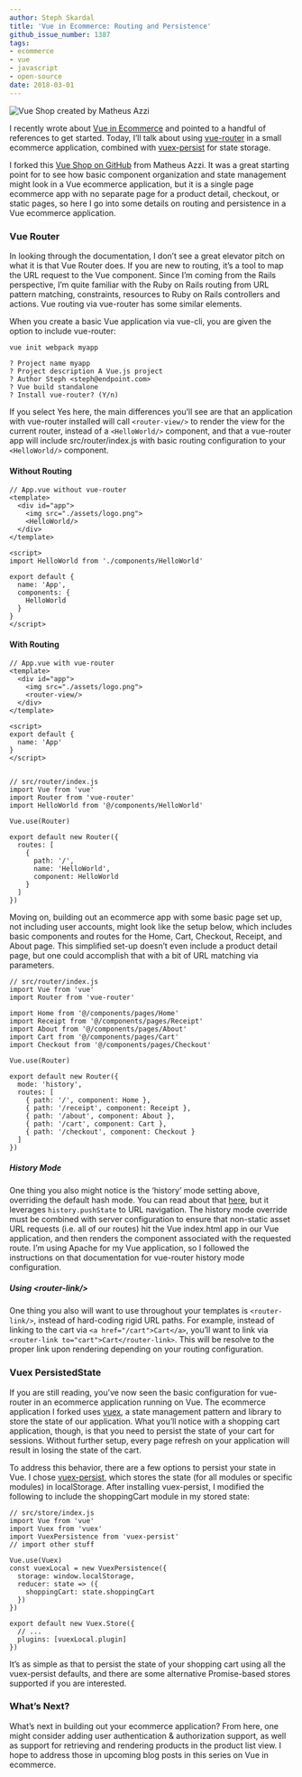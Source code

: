 ```yaml
---
author: Steph Skardal
title: 'Vue in Ecommerce: Routing and Persistence'
github_issue_number: 1387
tags:
- ecommerce
- vue
- javascript
- open-source
date: 2018-03-01
---
```


<img src="/blog/2018/03/vue-router-in-ecommerce/vue-shop.png" alt="Vue Shop created by Matheus Azzi" /><br />

I recently wrote about [Vue in Ecommerce](/blog/2018/02/vue-in-ecommerce) and pointed to a handful of references to get started. Today, I’ll talk about using [vue-router](https://router.vuejs.org/en/) in a small ecommerce application, combined with [vuex-persist](https://www.npmjs.com/package/vuex-persist) for state storage.
 
I forked this [Vue Shop on GitHub](https://github.com/matheusazzi/shop-vue) from Matheus Azzi. It was a great starting point for to see how basic component organization and state management might look in a Vue ecommerce application, but it is a single page ecommerce app with no separate page for a product detail, checkout, or static pages, so here I go into some details on routing and persistence in a Vue ecommerce application.

### Vue Router

In looking through the documentation, I don’t see a great elevator pitch on what it is that Vue Router does. If you are new to routing, it’s a tool to map the URL request to the Vue component. Since I’m coming from the Rails perspective, I’m quite familiar with the Ruby on Rails routing from URL pattern matching, constraints, resources to Ruby on Rails controllers and actions. Vue routing via vue-router has some similar elements.

When you create a basic Vue application via vue-cli, you are given the option to include vue-router:

```
vue init webpack myapp

? Project name myapp
? Project description A Vue.js project
? Author Steph <steph@endpoint.com>
? Vue build standalone
? Install vue-router? (Y/n) 
```

If you select Yes here, the main differences you’ll see are that an application with vue-router installed will call `<router-view/>` to render the view for the current router, instead of a `<HelloWorld/>` component, and that a vue-router app will include src/router/index.js with basic routing configuration to your `<HelloWorld/>` component.

#### Without Routing
```
// App.vue without vue-router
<template>
  <div id="app">
    <img src="./assets/logo.png">
    <HelloWorld/>
  </div>
</template>

<script>
import HelloWorld from './components/HelloWorld'

export default {
  name: 'App',
  components: {
    HelloWorld
  }
}
</script>

```

#### With Routing

```
// App.vue with vue-router
<template>
  <div id="app">
    <img src="./assets/logo.png">
    <router-view/>
  </div>
</template>

<script>
export default {
  name: 'App'
}
</script>


// src/router/index.js
import Vue from 'vue'
import Router from 'vue-router'
import HelloWorld from '@/components/HelloWorld'

Vue.use(Router)

export default new Router({
  routes: [
    {
      path: '/',
      name: 'HelloWorld',
      component: HelloWorld
    }
  ]
})
```

Moving on, building out an ecommerce app with some basic page set up, not including user accounts, might look like the setup below, which includes basic components and routes for the Home, Cart, Checkout, Receipt, and About page. This simplified set-up doesn’t even include a product detail page, but one could accomplish that with a bit of URL matching via parameters.

```
// src/router/index.js
import Vue from 'vue'
import Router from 'vue-router'

import Home from '@/components/pages/Home'
import Receipt from '@/components/pages/Receipt'
import About from '@/components/pages/About'
import Cart from '@/components/pages/Cart'
import Checkout from '@/components/pages/Checkout'

Vue.use(Router)

export default new Router({
  mode: 'history',
  routes: [
    { path: '/', component: Home },
    { path: '/receipt', component: Receipt },
    { path: '/about', component: About },
    { path: '/cart', component: Cart },
    { path: '/checkout', component: Checkout }
  ]
})
```

##### History Mode

One thing you also might notice is the ‘history’ mode setting above, overriding the default hash mode. You can read about that [here](https://router.vuejs.org/en/essentials/history-mode.html), but it leverages `history.pushState` to URL navigation. The history mode override must be combined with server configuration to ensure that non-static asset URL requests (i.e. all of our routes) hit the Vue index.html app in our Vue application, and then renders the component associated with the requested route. I’m using Apache for my Vue application, so I followed the instructions on that documentation for vue-router history mode configuration.

##### Using \<router-link/\>

One thing you also will want to use throughout your templates is `<router-link/>`, instead of hard-coding rigid URL paths. For example, instead of linking to the cart via `<a href="/cart">Cart</a>`, you’ll want to link via `<router-link to="cart">Cart</router-link>`. This will be resolve to the proper link upon rendering depending on your routing configuration. 


### Vuex PersistedState 

If you are still reading, you’ve now seen the basic configuration for vue-router in an ecommerce application running on Vue. The ecommerce application I forked uses [vuex](https://vuex.vuejs.org/en/intro.html), a state management pattern and library to store the state of our application. What you’ll notice with a shopping cart application, though, is that you need to persist the state of your cart for sessions. Without further setup, every page refresh on your application will result in losing the state of the cart.

To address this behavior, there are a few options to persist your state in Vue. I chose [vuex-persist](https://www.npmjs.com/package/vuex-persist), which stores the state (for all modules or specific modules) in localStorage. After installing vuex-persist, I modified the following to include the shoppingCart module in my stored state:

```
// src/store/index.js
import Vue from 'vue'
import Vuex from 'vuex'
import VuexPersistence from 'vuex-persist'
// import other stuff

Vue.use(Vuex)
const vuexLocal = new VuexPersistence({
  storage: window.localStorage,
  reducer: state => ({
    shoppingCart: state.shoppingCart
  })
})

export default new Vuex.Store({
  // ...
  plugins: [vuexLocal.plugin]
})
```

It’s as simple as that to persist the state of your shopping cart using all the vuex-persist defaults, and there are some alternative Promise-based stores supported if you are interested.

### What’s Next?

What’s next in building out your ecommerce application? From here, one might consider adding user authentication & authorization support, as well as support for retrieving and rendering products in the product list view. I hope to address those in upcoming blog posts in this series on Vue in ecommerce.
